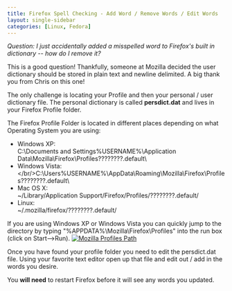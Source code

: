 ```yaml
---
title: Firefox Spell Checking - Add Word / Remove Words / Edit Words
layout: single-sidebar
categories: [Linux, Fedora]
---
```


<em>Question&#58; I just accidentally added a misspelled word to Firefox's built in dictionary -- how do I remove it?</em>

This is a good question!  Thankfully, someone at Mozilla decided the user dictionary should be stored in plain text and newline delimited.  A big thank you from Chris on this one!

The only challenge is locating your Profile and then your personal / user dictionary file.  The personal dictionary is called <strong>persdict.dat</strong> and lives in your Firefox Profile folder.

The Firefox Profile Folder is located in different places depending on what Operating System you are using&#58;

- Windows XP&#58;<br/>C:\Documents and Settings\%USERNAME%\Application Data\Mozilla\Firefox\Profiles\????????.default\
- Windows Vista&#58;</br/>C:\Users\%USERNAME%\AppData\Roaming\Mozilla\Firefox\Profiles\????????.default\
- Mac OS X&#58;<br/>~/Library/Application Support/Firefox/Profiles/????????.default/
- Linux&#58;<br/>~/.mozilla/firefox/????????.default/

If you are using Windows XP or Windows Vista you can quickly jump to the directory by typing "%APPDATA%\Mozilla\Firefox\Profiles\" into the run box (click on Start-->Run).
<a href='http://chrisschuld.com/wp-content/uploads/2007/07/mozilla-profiles-start-run.png' title='Mozilla Profiles Path'><img src='http://chrisschuld.com/wp-content/uploads/2007/07/mozilla-profiles-start-run.png' alt='Mozilla Profiles Path' /></a>

Once you have found your profile folder you need to edit the persdict.dat file.  Using your favorite text editor open up that file and edit out / add in the words you desire.

You <strong>will need</strong> to restart Firefox before it will see any words you updated.